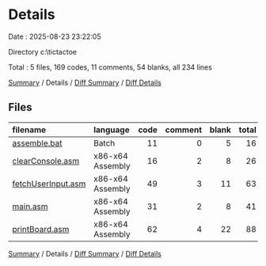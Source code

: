 # Details

Date : 2025-08-23 23:22:05

Directory c:\\tictactoe

Total : 5 files,  169 codes, 11 comments, 54 blanks, all 234 lines

[Summary](results.md) / Details / [Diff Summary](diff.md) / [Diff Details](diff-details.md)

## Files
| filename | language | code | comment | blank | total |
| :--- | :--- | ---: | ---: | ---: | ---: |
| [assemble.bat](/assemble.bat) | Batch | 11 | 0 | 5 | 16 |
| [clearConsole.asm](/clearConsole.asm) | x86-x64 Assembly | 16 | 2 | 8 | 26 |
| [fetchUserInput.asm](/fetchUserInput.asm) | x86-x64 Assembly | 49 | 3 | 11 | 63 |
| [main.asm](/main.asm) | x86-x64 Assembly | 31 | 2 | 8 | 41 |
| [printBoard.asm](/printBoard.asm) | x86-x64 Assembly | 62 | 4 | 22 | 88 |

[Summary](results.md) / Details / [Diff Summary](diff.md) / [Diff Details](diff-details.md)
